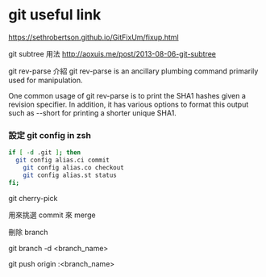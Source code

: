 # git useful link
https://sethrobertson.github.io/GitFixUm/fixup.html

git subtree 用法
http://aoxuis.me/post/2013-08-06-git-subtree


git rev-parse 介紹
git rev-parse is an ancillary plumbing command primarily used for manipulation.

One common usage of git rev-parse is to print the SHA1 hashes given a revision specifier. In addition, it has various options to format this output such as --short for printing a shorter unique SHA1.


### 設定 git config in zsh

```sh
if [ -d .git ]; then
  git config alias.ci commit
	git config alias.co checkout 
	git config alias.st status
fi;
```

git cherry-pick 

用來挑選 commit 來 merge

刪除 branch

git branch -d <branch_name>

git push origin :<branch_name>

